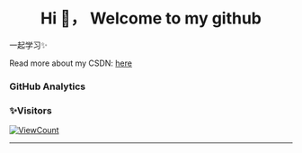 ##  
<h1 align="center">Hi 👋， Welcome to my github</h1>

一起学习✨

Read more about my CSDN: [here](https://blog.csdn.net/weixin_46654114?type=blog)

### GitHub Analytics

<!-- <div>
<img height="137px" src="https://github-readme-stats.vercel.app/api?username=Rodma1&show_icon链=true&theme=flag-india" />
<img height="137px" src="https://github-readme-stats.vercel.app/api/top-langs/?username=Rodma1&show_icons=true&theme=flag-india&layout=compact" />
</div> -->

### ✨Visitors
[![ViewCount](https://views.whatilearened.today/views/github/Rodma1/Rodma1.svg?cache=remove)](#)

---
